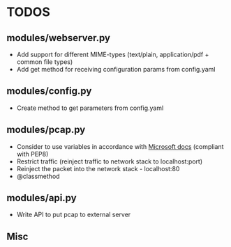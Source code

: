 # TODOS



modules/webserver.py
---------------
* Add support for different MIME-types (text/plain, application/pdf + common file types)
* Add get method for receiving configuration params from config.yaml

modules/config.py
---------------
* Create method to get parameters from config.yaml

modules/pcap.py
---------------
* Consider to use variables in accordance with [Microsoft docs](https://docs.microsoft.com/en-us/windows/win32/api/psapi/nf-psapi-getprocessimagefilenamew) (compliant with PEP8)
* Restrict traffic (reinject traffic to network stack to localhost:port)
* Reinject the packet into the network stack - localhost:80
* @classmethod

modules/api.py
---------------
* Write API to put pcap to external server


Misc
---------------
